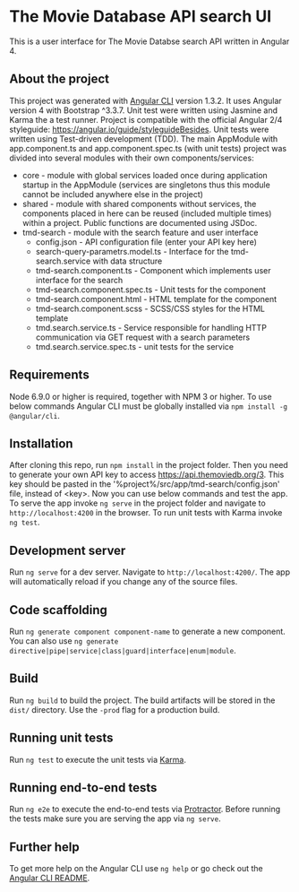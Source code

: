 # The Movie Database API search UI

This is a user interface for The Movie Databse search API written in Angular 4.

## About the project

This project was generated with [Angular CLI](https://github.com/angular/angular-cli) version 1.3.2. It uses Angular version 4 with Bootstrap ^3.3.7. Unit test were written using Jasmine and Karma the a test runner. Project is compatible with the official Angular 2/4 styleguide: https://angular.io/guide/styleguideBesides. Unit tests were written using Test-driven development (TDD). The main AppModule with app.component.ts and app.component.spec.ts (with unit tests) project was divided into several modules with their own components/services:

- core - module with global services loaded once during application startup in the AppModule (services are singletons thus this module cannot be included anywhere else in the project)
- shared - module with shared components without services, the components placed in here can be reused (included multiple times) within a project. Public functions are documented using JSDoc.
- tmd-search - module with the search feature and user interface
  - config.json - API configuration file (enter your API key here)
  - search-query-parametrs.model.ts - Interface for the tmd-search.service with data structure
  - tmd-search.component.ts - Component which implements user interface for the search
  - tmd-search.component.spec.ts - Unit tests for the component
  - tmd-search.component.html - HTML template for the component
  - tmd-search.component.scss - SCSS/CSS styles for the HTML template
  - tmd.search.service.ts - Service responsible for handling HTTP communication via GET request with a search parameters
  - tmd.search.service.spec.ts - unit tests for the service

## Requirements

Node 6.9.0 or higher is required, together with NPM 3 or higher. To use below commands Angular CLI must be globally installed via `npm install -g @angular/cli`.

## Installation

After cloning this repo, run `npm install` in the project folder. Then you need to generate your own API key to access https://api.themoviedb.org/3. This key should be pasted in the '%project%/src/app/tmd-search/config.json' file, instead of \<key>. Now you can use below commands and test the app. To serve the app invoke `ng serve` in the project folder and navigate to `http://localhost:4200` in the browser. To run unit tests with Karma invoke `ng test`.

## Development server

Run `ng serve` for a dev server. Navigate to `http://localhost:4200/`. The app will automatically reload if you change any of the source files.

## Code scaffolding

Run `ng generate component component-name` to generate a new component. You can also use `ng generate directive|pipe|service|class|guard|interface|enum|module`.

## Build

Run `ng build` to build the project. The build artifacts will be stored in the `dist/` directory. Use the `-prod` flag for a production build.

## Running unit tests

Run `ng test` to execute the unit tests via [Karma](https://karma-runner.github.io).

## Running end-to-end tests

Run `ng e2e` to execute the end-to-end tests via [Protractor](http://www.protractortest.org/).
Before running the tests make sure you are serving the app via `ng serve`.

## Further help

To get more help on the Angular CLI use `ng help` or go check out the [Angular CLI README](https://github.com/angular/angular-cli/blob/master/README.md).
